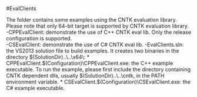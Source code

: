 #EvalClients

The folder contains some examples using the CNTK evaluation library. Please note that only 64-bit target is supported by CNTK evaluation library.
-CPPEvalClient: demonstrate the use of C++ CNTK eval lib. Only the release configuration is supported.  
-CSEvalClient: demonstrate the use of C# CNTK eval lib.
-EvalClients.sln: the VS2013 solution file to build examples. It creates two binaries in the directory $(SolutionDir)..\..\x64\:
    * CPPEvalClient.$(Configuration)\CPPEvalClient.exe: the C++ example executable. To run the example, please first include the directory containing CNTK dependent dlls, usually $(SolutionDir)..\..\cntk, in the PATH environment variable.  
    * CSEvalClient.$(Configuration)\CSEvalClient.exe: the C# example executable.
